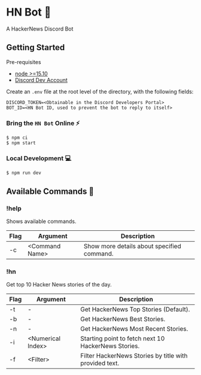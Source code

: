 # HN Bot 🤖

A HackerNews Discord Bot

## Getting Started

Pre-requisites

- [node >=15.10](https://nodejs.org/en/)
- [Discord Dev Account](https://discord.com/developers/docs/intro)

Create an `.env` file at the root level of the directory, with the following fields:

```
DISCORD_TOKEN=<Obtainable in the Discord Developers Portal>
BOT_ID=<HN Bot ID, used to prevent the bot to reply to itself>
```

### Bring the `HN Bot` Online ⚡️

```
$ npm ci
$ npm start
```

### Local Development 💻

```
$ npm run dev
```

## Available Commands 🚀

### !help

Shows available commands.

| Flag | Argument        | Description                                |
| ---- | --------------- | ------------------------------------------ |
| -c   | \<Command Name> | Show more details about specified command. |

### !hn

Get top 10 Hacker News stories of the day.

| Flag | Argument           | Description                                            |
| ---- | ------------------ | ------------------------------------------------------ |
| -t   | -                  | Get HackerNews Top Stories (Default).                  |
| -b   | -                  | Get HackerNews Best Stories.                           |
| -n   | -                  | Get HackerNews Most Recent Stories.                    |
| -i   | \<Numerical Index> | Starting point to fetch next 10 HackerNews Stories.    |
| -f   | \<Filter>          | Filter HackerNews Stories by title with provided text. |
